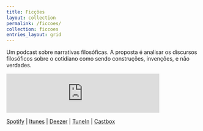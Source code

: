 ```yaml
---
title: Ficções
layout: collection
permalink: /ficcoes/
collection: ficcoes
entries_layout: grid
---
```


Um podcast sobre narrativas filosóficas. A proposta é analisar os discursos filosóficos sobre o cotidiano como sendo construções, invenções, e não verdades.

<iframe src="https://anchor.fm/podcastficcoes/embed" height="102px" width="400px" frameborder="0" scrolling="no"></iframe>

[Spotify](https://open.spotify.com/show/0XokkCqQLoqsrzM7EbZU6W) | [Itunes](https://itunes.apple.com/br/podcast/fic%C3%A7%C3%B5es/id967600465?mt=2) | [Deezer](https://t.co/mvZTH9Vo9v) | [TuneIn](https://tunein.com/podcasts/Culture/Fices-p610099/) | [Castbox](https://castbox.fm/channel/Fic%C3%A7%C3%B5es-id1399868?country=br)
